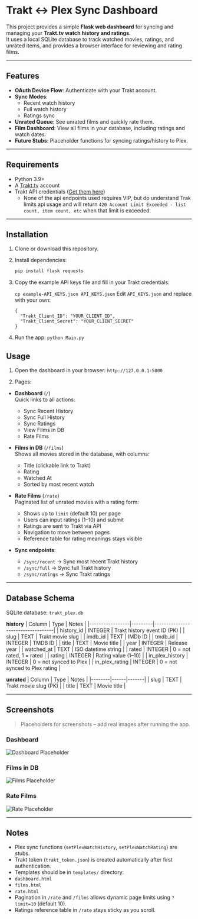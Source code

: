 # Trakt ↔ Plex Sync Dashboard

This project provides a simple **Flask web dashboard** for syncing and managing your **Trakt.tv watch history and ratings**.  
It uses a local SQLite database to track watched movies, ratings, and unrated items, and provides a browser interface for reviewing and rating films.

---

## Features

- **OAuth Device Flow**: Authenticate with your Trakt account.  
- **Sync Modes**:  
  - Recent watch history  
  - Full watch history  
  - Ratings sync  
- **Unrated Queue**: See unrated films and quickly rate them.  
- **Film Dashboard**: View all films in your database, including ratings and watch dates.  
- **Future Stubs**: Placeholder functions for syncing ratings/history to Plex.

---

## Requirements

- Python 3.9+  
- A [Trakt.tv](https://trakt.tv) account  
- Trakt API credentials ([Get them here](https://trakt.tv/oauth/applications))
    - None of the api endpoints used requires VIP, but do understand Trak limits api usage and will return `420	Account Limit Exceeded - list count, item count, etc` when that limit is exceeded. 

---

## Installation

1. Clone or download this repository.  

2. Install dependencies:
   ```bash
   pip install flask requests
3. Copy the example API keys file and fill in your Trakt credentials:
  
    ```cp example-API_KEYS.json API_KEYS.json```
    Edit `API_KEYS.json` and replace with your own:
    ```
    {
      "Trakt_Client_ID": "YOUR_CLIENT_ID",
      "Trakt_Client_Secret": "YOUR_CLIENT_SECRET"
    }
    ```
4. Run the app:
   ```python Main.py```

## Usage

1. Open the dashboard in your browser:
   `http://127.0.0.1:5000`

2. Pages:

- **Dashboard** (`/`)  
  Quick links to all actions:
  - Sync Recent History
  - Sync Full History
  - Sync Ratings
  - View Films in DB
  - Rate Films

- **Films in DB** (`/films`)  
  Shows all movies stored in the database, with columns:
  - Title (clickable link to Trakt)
  - Rating
  - Watched At
  - Sorted by most recent watch

- **Rate Films** (`/rate`)  
  Paginated list of unrated movies with a rating form:
  - Shows up to `limit` (default 10) per page
  - Users can input ratings (1–10) and submit
  - Ratings are sent to Trakt via API
  - Navigation to move between pages
  - Reference table for rating meanings stays visible

- **Sync endpoints**:
  - `/sync/recent` → Sync most recent Trakt history  
  - `/sync/full` → Sync full Trakt history  
  - `/sync/ratings` → Sync Trakt ratings  

---

## Database Schema

SQLite database: `trakt_plex.db`

**history**
| Column          | Type    | Notes                             |
|-----------------|---------|-----------------------------------|
| history_id      | INTEGER | Trakt history event ID (PK)       |
| slug            | TEXT    | Trakt movie slug                  |
| imdb_id         | TEXT    | IMDb ID                           |
| tmdb_id         | INTEGER | TMDB ID                           |
| title           | TEXT    | Movie title                       |
| year            | INTEGER | Release year                      |
| watched_at      | TEXT    | ISO datetime string               |
| rated           | INTEGER | 0 = not rated, 1 = rated          |
| rating          | INTEGER | Rating value (1–10)               |
| in_plex_history | INTEGER | 0 = not synced to Plex            |
| in_plex_rating  | INTEGER | 0 = not synced to Plex rating     |

**unrated**
| Column | Type | Notes |
|--------|------|-------|
| slug   | TEXT | Trakt movie slug (PK) |
| title  | TEXT | Movie title |

---

## Screenshots

> Placeholders for screenshots – add real images after running the app.

### Dashboard
![Dashboard Placeholder](imgs/Dashboard.png)

### Films in DB
![Films Placeholder](imgs/Films.png)

### Rate Films
![Rate Placeholder](imgs/Rate.png)

---

## Notes

- Plex sync functions (`setPlexWatchHistory`, `setPlexWatchRating`) are stubs.  
- Trakt token (`trakt_token.json`) is created automatically after first authentication.  
- Templates should be in `templates/` directory:  
- `dashboard.html`  
- `films.html`  
- `rate.html`  
- Pagination in `/rate` and `/films` allows dynamic page limits using `?limit=10` (default 10).  
- Ratings reference table in `/rate` stays sticky as you scroll.  
